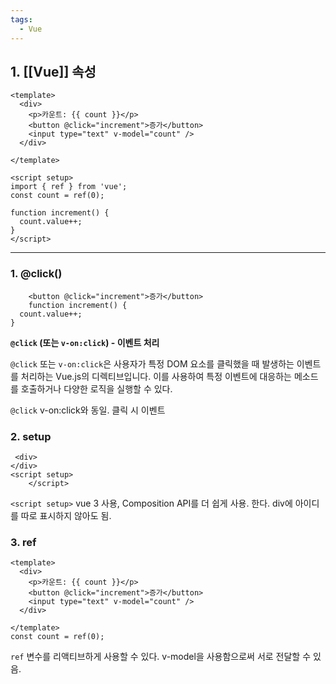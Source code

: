 ```yaml
---
tags:
  - Vue
---
```


## 1. [[Vue]] 속성

```vue
<template>
  <div>
    <p>카운트: {{ count }}</p>
    <button @click="increment">증가</button>
	<input type="text" v-model="count" />
  </div>

</template>

<script setup>
import { ref } from 'vue';
const count = ref(0);

function increment() {
  count.value++;
}
</script>
```



---

### 1. @click()

```vue
    <button @click="increment">증가</button>
    function increment() {
  count.value++;
}
```

**`@click` (또는 `v-on:click`) - 이벤트 처리**

`@click` 또는 `v-on:click`은 사용자가 특정 DOM 요소를 클릭했을 때 발생하는 이벤트를 처리하는 Vue.js의 디렉티브입니다. 이를 사용하여 특정 이벤트에 대응하는 메소드를 호출하거나 다양한 로직을 실행할 수 있다.

`@click` v-on:click와 동일. 클릭 시 이벤트

### 2. setup

```vue
 <div>
</div>
<script setup>
    </script>
```

`<script setup>` vue 3 사용, Composition API를 더 쉽게 사용. 한다. div에 아이디를 따로 표시하지 않아도 됨.





### 3. ref

```vue
<template>
  <div>
    <p>카운트: {{ count }}</p>
    <button @click="increment">증가</button>
	<input type="text" v-model="count" />
  </div>

</template>
const count = ref(0);
```

`ref` 변수를 리액티브하게 사용할 수 있다. v-model을 사용함으로써 서로 전달할 수 있음.

